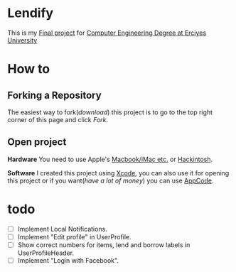 # Lendify
This is my [Final project](https://dbp.erciyes.edu.tr/Courses/Course.aspx?Course=/bXQvOm7wzQ=) for [Computer Engineering Degree at Erciyes University](http://bm.erciyes.edu.tr/en/index.html)

# How to

## Forking a Repository
The easiest way to fork(_download_) this project is to go to the top right corner of this page and click *Fork*.

## Open project
**Hardware**
You need to use Apple's [Macbook/iMac etc.](https://www.apple.com/mac/) or [Hackintosh](http://www.hackintosh.com/).

**Software**
I created this project using [Xcode](https://itunes.apple.com/us/app/xcode/id497799835?mt=12), you can also use it for opening this project or if you want(_have a lot of money_) you can use [AppCode](https://www.jetbrains.com/objc/?fromMenu).
    
# todo

- [ ] Implement Local Notifications.
- [ ] Implement "Edit profile" in UserProfile.
- [ ] Show correct numbers for items, lend and borrow labels in UserProfileHeader.
- [ ] Implement "Login with Facebook".

